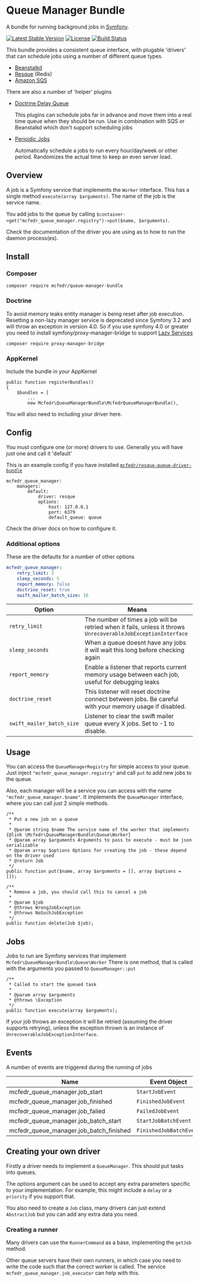 # Queue Manager Bundle

A bundle for running background jobs in [Symfony](symfony.com).

[![Latest Stable Version](https://poser.pugx.org/mcfedr/queue-manager-bundle/v/stable.png)](https://packagist.org/packages/mcfedr/queue-manager-bundle)
[![License](https://poser.pugx.org/mcfedr/queue-manager-bundle/license.png)](https://packagist.org/packages/mcfedr/queue-manager-bundle)
[![Build Status](https://travis-ci.org/mcfedr/queue-manager-bundle.svg?branch=master)](https://travis-ci.org/mcfedr/queue-manager-bundle)

This bundle provides a consistent queue interface, with plugable 'drivers' that can schedule jobs using a number of
different queue types.

- [Beanstalkd](https://packagist.org/packages/mcfedr/beanstalk-queue-driver-bundle)
- [Resque](https://packagist.org/packages/mcfedr/resque-queue-driver-bundle) (Redis)
- [Amazon SQS](https://packagist.org/packages/mcfedr/sqs-queue-driver-bundle)

There are also a number of 'helper' plugins

- [Doctrine Delay Queue](https://packagist.org/packages/mcfedr/doctrine-delay-queue-driver-bundle)
  
  This plugins can schedule jobs far in advance and move them into a real time queue when they should be run. Use in
  combination with SQS or Beanstalkd which don't support scheduling jobs
   
- [Perioidic Jobs](https://packagist.org/packages/mcfedr/periodic-queue-driver-bundle)

  Automatically schedule a jobs to run every hour/day/week or other period. Randomizes the actual time to keep an even
  server load.

## Overview

A job is a Symfony service that implements the `Worker` interface. This has a single method `execute(array $arguments)`.
The name of the job is the service name.

You add jobs to the queue by calling `$container->get("mcfedr_queue_manager.registry")->put($name, $arguments)`.

Check the documentation of the driver you are using as to how to run the daemon process(es).

## Install

### Composer

    composer require mcfedr/queue-manager-bundle

### Doctrine

To avoid memory leaks entity manager is being reset after job execution.
Resetting a non-lazy manager service is deprecated since Symfony 3.2 and will throw an exception in version 4.0.
So if you use symfony 4.0 or greater you need to install symfony/proxy-manager-bridge to support [Lazy Services](https://symfony.com/doc/current/service_container/lazy_services.html)

    composer require proxy-manager-bridge

### AppKernel

Include the bundle in your AppKernel

    public function registerBundles()
    {
        $bundles = [
            ...
            new Mcfedr\QueueManagerBundle\McfedrQueueManagerBundle(),

You will also need to including your driver here.

## Config

You must configure one (or more) drivers to use. Generally you will have just one and call it 'default'

This is an example config if you have installed [`mcfedr/resque-queue-driver-bundle`](https://github.com/mcfedr/resque-queue-driver-bundle)

    mcfedr_queue_manager:
        managers:
            default:
                driver: resque
                options:
                    host: 127.0.0.1
                    port: 6379
                    default_queue: queue

Check the driver docs on how to configure it.

### Additional options

These are the defaults for a number of other options

```yaml
mcfedr_queue_manager:
    retry_limit: 3
    sleep_seconds: 5
    report_memory: false
    doctrine_reset: true
    swift_mailer_batch_size: 10
```

| Option | Means |
|--------|-------|
| `retry_limit` | The number of times a job will be retried when it fails, unless it throws `UnrecoverableJobExceptionInterface` |
| `sleep_seconds` | When a queue doesnt have any jobs it will wait this long before checking again |
| `report_memory` | Enable a listener that reports current memory usage between each job, useful for debugging leaks |
| `doctrine_reset` | This listener will reset doctrine connect between jobs. Be careful with your memory usage if disabled. | 
| `swift_mailer_batch_size` | Listener to clear the swift mailer queue every X jobs. Set to -1 to disable. |

## Usage

You can access the `QueueManagerRegistry` for simple access to your queue.
Just inject `"mcfedr_queue_manager.registry"` and call `put` to add new jobs to the queue.

Also, each manager will be a service you can access with the name `"mcfedr_queue_manager.$name"`.
It implements the `QueueManager` interface, where you can call just 2 simple methods.

    /**
     * Put a new job on a queue
     *
     * @param string $name The service name of the worker that implements {@link \Mcfedr\QueueManagerBundle\Queue\Worker}
     * @param array $arguments Arguments to pass to execute - must be json serializable
     * @param array $options Options for creating the job - these depend on the driver used
     * @return Job
     */
    public function put($name, array $arguments = [], array $options = []);
    
    /**
     * Remove a job, you should call this to cancel a job
     *
     * @param $job
     * @throws WrongJobException
     * @throws NoSuchJobException
     */
    public function delete(Job $job);

## Jobs

Jobs to run are Symfony services that implement `Mcfedr\QueueManagerBundle\Queue\Worker`
There is one method, that is called with the arguments you passed to `QueueManager::put`

    /**
     * Called to start the queued task
     *
     * @param array $arguments
     * @throws \Exception
     */
    public function execute(array $arguments);

If your job throws an exception it will be retried (assuming the driver supports retrying),
unless the exception thrown is an instance of `UnrecoverableJobExceptionInterface`.

## Events

A number of events are triggered during the running of jobs

| Name | Event Object |
|------|--------------|
| mcfedr_queue_manager.job_start | `StartJobEvent` |
| mcfedr_queue_manager.job_finished | `FinishedJobEvent` | 
| mcfedr_queue_manager.job_failed | `FailedJobEvent` |
| mcfedr_queue_manager.job_batch_start | `StartJobBatchEvent` |
| mcfedr_queue_manager.job_batch_finished | `FinishedJobBatchEvent` |

## Creating your own driver

Firstly a driver needs to implement a `QueueManager`. This should put tasks into queues.

The options argument can be used to accept any extra parameters specific to your implementation.
For example, this might include a `delay` or a `priority` if you support that.

You also need to create a `Job` class, many drivers can just extend `AbstractJob` but you can add any extra data you need.

### Creating a runner

Many drivers can use the `RunnerCommand` as a base, implementing the `getJob` method.

Other queue servers have their own runners, in which case you need to write the code such that the correct worker is called.
The service `mcfedr_queue_manager.job_executor` can help with this.
